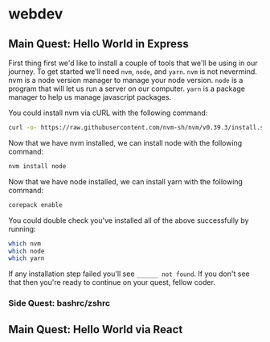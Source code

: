 # webdev

## Main Quest: Hello World in Express
First thing first we'd like to install a couple of tools that we'll be using in our journey. To get started we'll need `nvm`,   `node`, and `yarn`. `nvm` is not nevermind. nvm is a node version manager to manage your node version. `node` is a program that will let us run a server on our computer. `yarn` is a package manager to help us manage javascript packages. 

You could install nvm via cURL with the following command:
```sh
curl -o- https://raw.githubusercontent.com/nvm-sh/nvm/v0.39.3/install.sh | bash
```

Now that we have nvm installed, we can install node with the following command:
```sh
nvm install node
```

Now that we have node installed, we can install yarn with the following command:
```sh
corepack enable
```

You could double check you've installed all of the above successfully by running:
```sh
which nvm 
which node
which yarn
```
If any installation step failed you'll see `______ not found`. If you don't see that then you're ready to continue on your      quest, fellow coder.


### Side Quest: bashrc/zshrc

## Main Quest: Hello World via React
